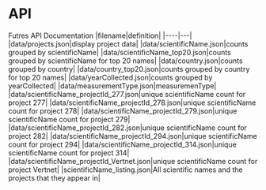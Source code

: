 # API

Futres API Documentation
|filename|definition|
|----|---|
|data/projects.json|display project data|
|data/scientificName.json|counts grouped by scientificName|
|data/scientificName_top20.json|counts grouped by scientificName for top 20 names|
|data/country.json|counts grouped by country|
|data/country_top20.json|counts grouped by country for top 20 names|
|data/yearCollected.json|counts grouped by yearCollected|
|data/measurementType.json|measuremenType|
|data/scientificName_projectId_277.json|unique scientificName count for project 277|
|data/scientificName_projectId_278.json|unique scientificName count for project 278|
|data/scientificName_projectId_279.json|unique scientificName count for project 279|
|data/scientificName_projectId_282.json|unique scientificName count for project 282|
|data/scientificName_projectId_294.json|unique scientificName count for project 294|
|data/scientificName_projectId_314.json|unique scientificName count for project 314|
|data/scientificName_projectId_Vertnet.json|unique scientificName count for project Vertnet|
|scientificName_listing.json|All scientific names and the projects that they appear in|
